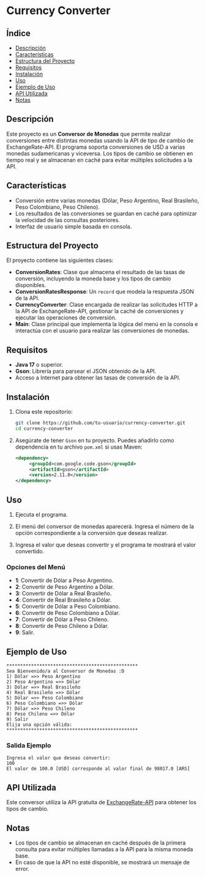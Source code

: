 # Currency Converter

## Índice

- [Descripción](#descripción)
- [Características](#características)
- [Estructura del Proyecto](#estructura-del-proyecto)
- [Requisitos](#requisitos)
- [Instalación](#instalación)
- [Uso](#uso)
- [Ejemplo de Uso](#ejemplo-de-uso)
- [API Utilizada](#api-utilizada)
- [Notas](#notas)

## Descripción

Este proyecto es un **Conversor de Monedas** que permite realizar conversiones entre distintas monedas usando la API de tipo de cambio de ExchangeRate-API. El programa soporta conversiones de USD a varias monedas sudamericanas y viceversa. Los tipos de cambio se obtienen en tiempo real y se almacenan en caché para evitar múltiples solicitudes a la API.

## Características

- Conversión entre varias monedas (Dólar, Peso Argentino, Real Brasileño, Peso Colombiano, Peso Chileno).
- Los resultados de las conversiones se guardan en caché para optimizar la velocidad de las consultas posteriores.
- Interfaz de usuario simple basada en consola.

## Estructura del Proyecto

El proyecto contiene las siguientes clases:

- **ConversionRates**: Clase que almacena el resultado de las tasas de conversión, incluyendo la moneda base y los tipos de cambio disponibles.
- **ConversionRatesResponse**: Un `record` que modela la respuesta JSON de la API.
- **CurrencyConverter**: Clase encargada de realizar las solicitudes HTTP a la API de ExchangeRate-API, gestionar la caché de conversiones y ejecutar las operaciones de conversión.
- **Main**: Clase principal que implementa la lógica del menú en la consola e interactúa con el usuario para realizar las conversiones de monedas.

## Requisitos

- **Java 17** o superior.
- **Gson**: Librería para parsear el JSON obtenido de la API.
- Acceso a Internet para obtener las tasas de conversión de la API.

## Instalación

1. Clona este repositorio:

   ```bash
   git clone https://github.com/tu-usuario/currency-converter.git
   cd currency-converter
   ```

2. Asegúrate de tener `Gson` en tu proyecto. Puedes añadirlo como dependencia en tu archivo `pom.xml` si usas Maven:

   ```xml
   <dependency>
        <groupId>com.google.code.gson</groupId>
        <artifactId>gson</artifactId>
        <version>2.11.0</version>
   </dependency>
   ```

## Uso

1. Ejecuta el programa.

2. El menú del conversor de monedas aparecerá. Ingresa el número de la opción correspondiente a la conversión que deseas realizar.

3. Ingresa el valor que deseas convertir y el programa te mostrará el valor convertido.

### Opciones del Menú

- **1**: Convertir de Dólar a Peso Argentino.
- **2**: Convertir de Peso Argentino a Dólar.
- **3**: Convertir de Dólar a Real Brasileño.
- **4**: Convertir de Real Brasileño a Dólar.
- **5**: Convertir de Dólar a Peso Colombiano.
- **6**: Convertir de Peso Colombiano a Dólar.
- **7**: Convertir de Dólar a Peso Chileno.
- **8**: Convertir de Peso Chileno a Dólar.
- **9**: Salir.

## Ejemplo de Uso

```
************************************************
Sea Bienvenido/a al Conversor de Monedas :D
1) Dólar =>> Peso Argentino
2) Peso Argentino =>> Dólar
3) Dólar =>> Real Brasileño
4) Real Brasileño =>> Dólar
5) Dólar =>> Peso Colombiano
6) Peso Colombiano =>> Dólar
7) Dólar =>> Peso Chileno
8) Peso Chileno =>> Dólar
9) Salir
Elija una opción válida:
************************************************
```

### Salida Ejemplo

```
Ingresa el valor que deseas convertir:
100
El valor de 100.0 [USD] corresponde al valor final de 98017.0 [ARS]
```

## API Utilizada

Este conversor utiliza la API gratuita de [ExchangeRate-API](https://www.exchangerate-api.com/) para obtener los tipos de cambio.

## Notas

- Los tipos de cambio se almacenan en caché después de la primera consulta para evitar múltiples llamadas a la API para la misma moneda base.
- En caso de que la API no esté disponible, se mostrará un mensaje de error.